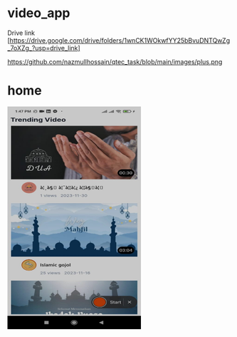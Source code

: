 # video_app

Drive link [https://drive.google.com/drive/folders/1wnCK1WOkwfYY25bBvuDNTQwZg_7oXZg_?usp=drive_link]


https://github.com/nazmullhossain/qtec_task/blob/main/images/plus.png
# home
<img src="https://github.com/nazmullhossain/qtec_task/blob/main/images/task1.jpeg" width="300" height="500">
